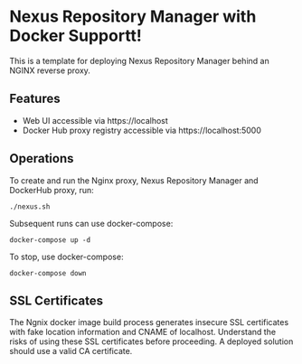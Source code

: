 # Nexus Repository Manager with Docker Supportt!

This is a template for deploying Nexus Repository Manager behind an NGINX reverse proxy.

## Features

- Web UI accessible via https://localhost
- Docker Hub proxy registry accessible via https://localhost:5000

## Operations 

To create and run the Nginx proxy, Nexus Repository Manager and DockerHub proxy, run:

```
./nexus.sh
```

Subsequent runs can use docker-compose:

```
docker-compose up -d
```

To stop, use docker-compose:

```
docker-compose down
```

## SSL Certificates

The Ngnix docker image build process generates insecure SSL certificates with fake location information and CNAME of localhost. Understand the risks of using these SSL certificates before proceeding. A deployed solution should use a valid CA certificate.

